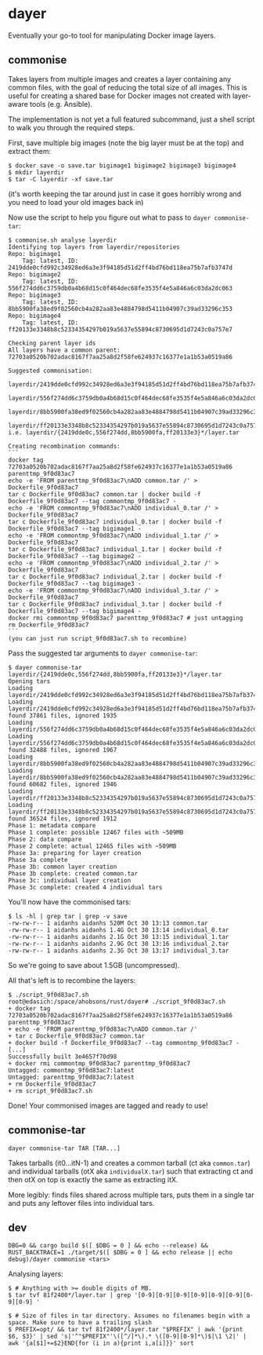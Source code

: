 dayer
=====

Eventually your go-to tool for manipulating Docker image layers.

commonise
---------

Takes layers from multiple images and creates a layer containing any common
files, with the goal of reducing the total size of all images.
This is useful for creating a shared base for Docker images not created with
layer-aware tools (e.g. Ansible).

The implementation is not yet a full featured subcommand, just a shell script to
walk you through the required steps.

First, save multiple big images (note the big layer must be at the top) and
extract them:

    $ docker save -o save.tar bigimage1 bigimage2 bigimage3 bigimage4
    $ mkdir layerdir
    $ tar -C layerdir -xf save.tar

(it's worth keeping the tar around just in case it goes horribly wrong and you
need to load your old images back in)

Now use the script to help you figure out what to pass to `dayer commonise-tar`:

    $ commonise.sh analyse layerdir
    Identifying top layers from layerdir/repositories
    Repo: bigimage1
        Tag: latest, ID: 2419dde0cfd992c34928ed6a3e3f94185d51d2ff4bd76bd118ea75b7afb3747d
    Repo: bigimage2
        Tag: latest, ID: 556f274dd6c3759db0a4b68d15c0f464dec68fe3535f4e5a846a6c03da2dc063
    Repo: bigimage3
        Tag: latest, ID: 8bb5900fa38ed9f02560cb4a282aa83e4884798d5411b04907c39ad33296c353
    Repo: bigimage4
        Tag: latest, ID: ff20133e3348b8c52334354297b019a5637e55894c8730695d1d7243c0a757e7

    Checking parent layer ids
    All layers have a common parent: 72703a0520b702adac8167f7aa25a8d2f58fe624937c16377e1a1b53a0519a86

    Suggested commonisation:
        layerdir/2419dde0cfd992c34928ed6a3e3f94185d51d2ff4bd76bd118ea75b7afb3747d/layer.tar
        layerdir/556f274dd6c3759db0a4b68d15c0f464dec68fe3535f4e5a846a6c03da2dc063/layer.tar
        layerdir/8bb5900fa38ed9f02560cb4a282aa83e4884798d5411b04907c39ad33296c353/layer.tar
        layerdir/ff20133e3348b8c52334354297b019a5637e55894c8730695d1d7243c0a757e7/layer.tar
    i.e. layerdir/{2419dde0c,556f274dd,8bb5900fa,ff20133e3}*/layer.tar

    Creating recombination commands:
    ```
    docker tag 72703a0520b702adac8167f7aa25a8d2f58fe624937c16377e1a1b53a0519a86 parenttmp_9f0d83ac7
    echo -e 'FROM parenttmp_9f0d83ac7\nADD common.tar /' > Dockerfile_9f0d83ac7
    tar c Dockerfile_9f0d83ac7 common.tar | docker build -f Dockerfile_9f0d83ac7 --tag commontmp_9f0d83ac7 -
    echo -e 'FROM commontmp_9f0d83ac7\nADD individual_0.tar /' > Dockerfile_9f0d83ac7
    tar c Dockerfile_9f0d83ac7 individual_0.tar | docker build -f Dockerfile_9f0d83ac7 --tag bigimage1 -
    echo -e 'FROM commontmp_9f0d83ac7\nADD individual_1.tar /' > Dockerfile_9f0d83ac7
    tar c Dockerfile_9f0d83ac7 individual_1.tar | docker build -f Dockerfile_9f0d83ac7 --tag bigimage2 -
    echo -e 'FROM commontmp_9f0d83ac7\nADD individual_2.tar /' > Dockerfile_9f0d83ac7
    tar c Dockerfile_9f0d83ac7 individual_2.tar | docker build -f Dockerfile_9f0d83ac7 --tag bigimage3 -
    echo -e 'FROM commontmp_9f0d83ac7\nADD individual_3.tar /' > Dockerfile_9f0d83ac7
    tar c Dockerfile_9f0d83ac7 individual_3.tar | docker build -f Dockerfile_9f0d83ac7 --tag bigimage4 -
    docker rmi commontmp_9f0d83ac7 parenttmp_9f0d83ac7 # just untagging
    rm Dockerfile_9f0d83ac7
    ```
    (you can just run script_9f0d83ac7.sh to recombine)

Pass the suggested tar arguments to `dayer commonise-tar`:

    $ dayer commonise-tar layerdir/{2419dde0c,556f274dd,8bb5900fa,ff20133e3}*/layer.tar
    Opening tars
    Loading layerdir/2419dde0cfd992c34928ed6a3e3f94185d51d2ff4bd76bd118ea75b7afb3747d/layer.tar
    Loading layerdir/2419dde0cfd992c34928ed6a3e3f94185d51d2ff4bd76bd118ea75b7afb3747d/layer.tar: found 37861 files, ignored 1935
    Loading layerdir/556f274dd6c3759db0a4b68d15c0f464dec68fe3535f4e5a846a6c03da2dc063/layer.tar
    Loading layerdir/556f274dd6c3759db0a4b68d15c0f464dec68fe3535f4e5a846a6c03da2dc063/layer.tar: found 32488 files, ignored 1967
    Loading layerdir/8bb5900fa38ed9f02560cb4a282aa83e4884798d5411b04907c39ad33296c353/layer.tar
    Loading layerdir/8bb5900fa38ed9f02560cb4a282aa83e4884798d5411b04907c39ad33296c353/layer.tar: found 60682 files, ignored 1946
    Loading layerdir/ff20133e3348b8c52334354297b019a5637e55894c8730695d1d7243c0a757e7/layer.tar
    Loading layerdir/ff20133e3348b8c52334354297b019a5637e55894c8730695d1d7243c0a757e7/layer.tar: found 36524 files, ignored 1912
    Phase 1: metadata compare
    Phase 1 complete: possible 12467 files with ~509MB
    Phase 2: data compare
    Phase 2 complete: actual 12465 files with ~509MB
    Phase 3a: preparing for layer creation
    Phase 3a complete
    Phase 3b: common layer creation
    Phase 3b complete: created common.tar
    Phase 3c: individual layer creation
    Phase 3c complete: created 4 individual tars

You'll now have the commonised tars:

    $ ls -hl | grep tar | grep -v save
    -rw-rw-r-- 1 aidanhs aidanhs 520M Oct 30 13:13 common.tar
    -rw-rw-r-- 1 aidanhs aidanhs 1.4G Oct 30 13:14 individual_0.tar
    -rw-rw-r-- 1 aidanhs aidanhs 2.1G Oct 30 13:15 individual_1.tar
    -rw-rw-r-- 1 aidanhs aidanhs 2.9G Oct 30 13:16 individual_2.tar
    -rw-rw-r-- 1 aidanhs aidanhs 2.3G Oct 30 13:17 individual_3.tar

So we're going to save about 1.5GB (uncompressed).

All that's left is to recombine the layers:

    $ ./script_9f0d83ac7.sh
    root@edasich:/space/ahobsons/rust/dayer# ./script_9f0d83ac7.sh
    + docker tag 72703a0520b702adac8167f7aa25a8d2f58fe624937c16377e1a1b53a0519a86 parenttmp_9f0d83ac7
    + echo -e 'FROM parenttmp_9f0d83ac7\nADD common.tar /'
    + tar c Dockerfile_9f0d83ac7 common.tar
    + docker build -f Dockerfile_9f0d83ac7 --tag commontmp_9f0d83ac7 -
    [...]
    Successfully built 3e4657f70d98
    + docker rmi commontmp_9f0d83ac7 parenttmp_9f0d83ac7
    Untagged: commontmp_9f0d83ac7:latest
    Untagged: parenttmp_9f0d83ac7:latest
    + rm Dockerfile_9f0d83ac7
    + rm script_9f0d83ac7.sh

Done! Your commonised images are tagged and ready to use!

commonise-tar
-------------

```
dayer commonise-tar TAR [TAR...]
```

Takes tarballs (it0...itN-1) and creates a common tarball (ct aka `common.tar`)
and individual tarballs (otX aka `individualX.tar`) such that extracting
ct and then otX on top is exactly the same as extracting itX.

More legibly: finds files shared across multiple tars, puts them in a single tar
and puts any leftover files into individual tars.

dev
---

```
DBG=0 && cargo build $([ $DBG = 0 ] && echo --release) && RUST_BACKTRACE=1 ./target/$([ $DBG = 0 ] && echo release || echo debug)/dayer commonise <tars>
```

Analysing layers:
```
$ # Anything with >= double digits of MB.
$ tar tvf 81f2400*/layer.tar | grep '[0-9][0-9][0-9][0-9][0-9][0-9][0-9][0-9] '

$ # Size of files in tar directory. Assumes no filenames begin with a space. Make sure to have a trailing slash
$ PREFIX=opt/ && tar tvf 81f2400*/layer.tar "$PREFIX" | awk '{print $6, $3}' | sed 's|'^"$PREFIX"'\([^/]*\).* \([0-9][0-9]*\)$|\1 \2|' | awk '{a[$1]+=$2}END{for (i in a){print i,a[i]}}' sort
```
